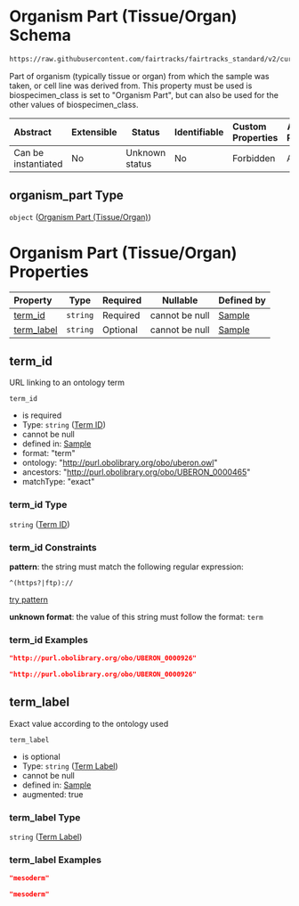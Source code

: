 # Organism Part (Tissue/Organ) Schema

```txt
https://raw.githubusercontent.com/fairtracks/fairtracks_standard/v2/current/json/schema/fairtracks_sample.schema.json#/properties/sample_type/properties/organism_part
```

Part of organism (typically tissue or organ) from which the sample was taken, or cell line was derived from. This property  must be used is biospecimen_class is set to "Organism Part", but can also be used for the other values of biospecimen_class.


| Abstract            | Extensible | Status         | Identifiable | Custom Properties | Additional Properties | Access Restrictions | Defined In                                                                                             |
| :------------------ | ---------- | -------------- | ------------ | :---------------- | --------------------- | ------------------- | ------------------------------------------------------------------------------------------------------ |
| Can be instantiated | No         | Unknown status | No           | Forbidden         | Allowed               | none                | [fairtracks_sample.schema.json\*](../json/schema/fairtracks_sample.schema.json "open original schema") |

## organism_part Type

`object` ([Organism Part (Tissue/Organ)](fairtracks_sample-properties-sample-type-properties-organism-part-tissueorgan.md))

# Organism Part (Tissue/Organ) Properties

| Property                  | Type     | Required | Nullable       | Defined by                                                                                                                                                                                                                                                                                                           |
| :------------------------ | -------- | -------- | -------------- | :------------------------------------------------------------------------------------------------------------------------------------------------------------------------------------------------------------------------------------------------------------------------------------------------------------------- |
| [term_id](#term_id)       | `string` | Required | cannot be null | [Sample](fairtracks_sample-properties-sample-type-properties-organism-part-tissueorgan-properties-term-id.md "https://raw.githubusercontent.com/fairtracks/fairtracks_standard/v2/current/json/schema/fairtracks_sample.schema.json#/properties/sample_type/properties/organism_part/properties/term_id")       |
| [term_label](#term_label) | `string` | Optional | cannot be null | [Sample](fairtracks_sample-properties-sample-type-properties-organism-part-tissueorgan-properties-term-label.md "https://raw.githubusercontent.com/fairtracks/fairtracks_standard/v2/current/json/schema/fairtracks_sample.schema.json#/properties/sample_type/properties/organism_part/properties/term_label") |

## term_id

URL linking to an ontology term


`term_id`

-   is required
-   Type: `string` ([Term ID](fairtracks_sample-properties-sample-type-properties-organism-part-tissueorgan-properties-term-id.md))
-   cannot be null
-   defined in: [Sample](fairtracks_sample-properties-sample-type-properties-organism-part-tissueorgan-properties-term-id.md "https://raw.githubusercontent.com/fairtracks/fairtracks_standard/v2/current/json/schema/fairtracks_sample.schema.json#/properties/sample_type/properties/organism_part/properties/term_id")
-   format: "term"
-   ontology: "http://purl.obolibrary.org/obo/uberon.owl"
-   ancestors: "http://purl.obolibrary.org/obo/UBERON_0000465"
-   matchType: "exact"

### term_id Type

`string` ([Term ID](fairtracks_sample-properties-sample-type-properties-organism-part-tissueorgan-properties-term-id.md))

### term_id Constraints

**pattern**: the string must match the following regular expression: 

```regexp
^(https?|ftp)://
```

[try pattern](https://regexr.com/?expression=%5E(https%3F%7Cftp)%3A%2F%2F "try regular expression with regexr.com")

**unknown format**: the value of this string must follow the format: `term`

### term_id Examples

```json
"http://purl.obolibrary.org/obo/UBERON_0000926"
```

```json
"http://purl.obolibrary.org/obo/UBERON_0000926"
```

## term_label

Exact value according to the ontology used


`term_label`

-   is optional
-   Type: `string` ([Term Label](fairtracks_sample-properties-sample-type-properties-organism-part-tissueorgan-properties-term-label.md))
-   cannot be null
-   defined in: [Sample](fairtracks_sample-properties-sample-type-properties-organism-part-tissueorgan-properties-term-label.md "https://raw.githubusercontent.com/fairtracks/fairtracks_standard/v2/current/json/schema/fairtracks_sample.schema.json#/properties/sample_type/properties/organism_part/properties/term_label")
-   augmented: true

### term_label Type

`string` ([Term Label](fairtracks_sample-properties-sample-type-properties-organism-part-tissueorgan-properties-term-label.md))

### term_label Examples

```json
"mesoderm"
```

```json
"mesoderm"
```
